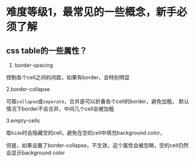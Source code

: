 # 难度等级1，最常见的一些概念，新手必须了解

## css table的一些属性？

1. border-spacing

控制各个cell之间的间距，如果有border，会特别明显

2.border-collapse

可取`collapse`或`seperate`，合并是可以折叠各个cell的border，避免加粗，
默认情况下border不会合并，中间几个cell会被加粗

3.empty-cells

取`hide`时会隐藏空的cell，避免在空的cell中填充background color，

但是，如果设置了border-collapse，不生效，这个属性会被忽略，空的cell仍然会显示background color

